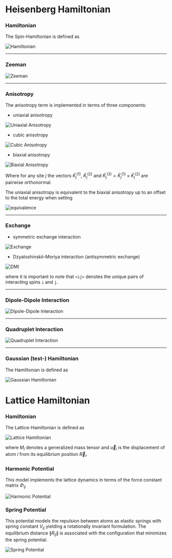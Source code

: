Heisenberg Hamiltonian
====================================================

### Hamiltonian
The Spin-Hamiltonian is defined as

![Hamiltonian](https://math.vercel.app/?bgcolor=auto&from=%5Cmathcal%7BH%7D%5B%5Cvec%7Bn%7D%5D%20%3D%0A%20%20%20%20%5Cmathcal%7BH%7D_%7BZ%7D%5B%5Cvec%7Bn%7D%5D%0A%20%20%20%20%2B%20%5Cmathcal%7BH%7D_%7BA%7D%5B%5Cvec%7Bn%7D%5D%0A%20%20%20%20%2B%20%5Cmathcal%7BH%7D_%7BXC%7D%5B%5Cvec%7Bn%7D%5D%0A%20%20%20%20%2B%20%5Cmathcal%7BH%7D_%7BDMI%7D%5B%5Cvec%7Bn%7D%5D%0A%20%20%20%20%2B%20%5Cmathcal%7BH%7D_%7BDDI%7D%5B%5Cvec%7Bn%7D%5D%0A%20%20%20%20%2B%20%5Cmathcal%7BH%7D_%7BQuad%7D%5B%5Cvec%7Bn%7D%5D%0A.svg)

<!-- $$
\mathcal{H}[\vec{n}] =
    \mathcal{H}_{Z}[\vec{n}]
    + \mathcal{H}_{A}[\vec{n}]
    + \mathcal{H}_{XC}[\vec{n}]
    + \mathcal{H}_{DMI}[\vec{n}]
    + \mathcal{H}_{DDI}[\vec{n}]
    + \mathcal{H}_{Quad}[\vec{n}]
$$ -->

---

### Zeeman

![Zeeman](https://math.vercel.app/?bgcolor=auto&from=%5Cmathcal%7BH%7D_Z%5B%5Cvec%7Bn%7D%5D%20%3D%20-%20%5Csum_i%20%5Cmu_i%20%5Cvec%7BB%7D%5Ccdot%5Cvec%7Bn%7D_i.svg)

<!-- $$ \mathcal{H}_Z[\vec{n}] = - \sum_i \mu_i \vec{B}\cdot\vec{n}_i $$ -->

---

### Anisotropy
The anisotropy term is implemented in terms of three components:
- uniaxial anisotropy

![Uniaxial Anisotropy](https://math.vercel.app/?bgcolor=auto&from=%5Cmathcal%7BH%7D_%7BA_1%7D%5B%5Cvec%7Bn%7D%5D%20%3D%20-%20%5Csum_j%20K_j%20%28%5Chat%7BK%7D_j%5Ccdot%5Cvec%7Bn%7D_j%29%5E2%20%3D%20-%20%5Csum_j%20K_j%20%5B%5Ccos%28%5Ctheta_j%29%5D%5E2.svg)

<!-- $$ \mathcal{H}_{A_1}[\vec{n}] = - \sum_j K_j (\hat{K}_j\cdot\vec{n}_j)^2 = - \sum_j K_j [\cos(\theta_j)]^2 $$ -->

- cubic anisotropy

![Cubic Anisotropy](https://math.vercel.app/?bgcolor=auto&from=%5Cmathcal%7BH%7D_%7BA_c%7D%5B%5Cvec%7Bn%7D%5D%20%3D%20-%20%5Cfrac%7B1%7D%7B2%7D%20%5Csum_j%20K_j%20%28%5B%5Cvec%7Bn%7D_j%5D_x%5E4%20%2B%20%5B%5Cvec%7Bn%7D_j%5D_y%5E4%20%2B%20%5B%5Cvec%7Bn%7D_j%5D_z%5E4%29.svg)

<!-- $$ \mathcal{H}_{A_c}[\vec{n}] = - \frac{1}{2} \sum_j K_j ([\vec{n}_j]_x^4 + [\vec{n}_j]_y^4 + [\vec{n}_j]_z^4) $$ -->

- biaxial anisotropy

![Biaxial Anisotropy](https://math.vercel.app/?bgcolor=auto&from=%5Cbegin%7Balignedat%7D%7B1%7D%0A%5Cmathcal%7BH%7D_%7BA_2%7D%20%3D%26%20%5Csum_%7Bj%7D%20%5Csum_%7Bn_1%2Cn_2%2Cn_3%7D%20K_j%5E%7B%28n_1%2C%20n_2%2C%20n_3%29%7D%20%281%20-%20%28%5Chat%7BK%7D_j%5E%7B%281%29%7D%5Ccdot%5Cvec%7Bn%7D_j%29%5E2%29%5E%7Bn_1%7D%20%5Ccdot%20%28%5Chat%7BK%7D_j%5E%7B%282%29%7D%5Ccdot%5Cvec%7Bn%7D_j%29%5E%7Bn_2%7D%20%5Ccdot%20%28%28%5Chat%7BK%7D_j%5E%7B%281%29%7D%20%5Ctimes%20%5Chat%7BK%7D_j%5E%7B%282%29%7D%20%29%20%5Ccdot%5Cvec%7Bn%7D_j%29%5E%7Bn_3%7D%20%5C%5C%0A%3D%26%20%5Csum_%7Bj%7D%20%5Csum_%7Bn_1%2Cn_2%2Cn_3%7D%20K_j%5E%7B%28n_1%2C%20n_2%2C%20n_3%29%7D%20%5Ccdot%20%5B%5Csin%28%5Ctheta_j%29%5D%5E%7B2n_1%7D%20%5Ccdot%20%5B%5Ccos%28%5Cvarphi_j%29%5Csin%28%5Ctheta_j%29%5D%5E%7Bn_2%7D%20%5Ccdot%20%5B%5Csin%28%5Cvarphi_j%29%5Csin%28%5Ctheta_j%29%5D%5E%7Bn_3%7D%20%5C%5C%0A%3D%26%20%5Csum_%7Bj%7D%20%5Csum_%7Bn_1%2Cn_2%2Cn_3%7D%20K_j%5E%7B%28n_1%2C%20n_2%2C%20n_3%29%7D%20%5Ccdot%20%5B%5Csin%28%5Ctheta_j%29%5D%5E%7B2n_1%20%2B%20n_2%20%2B%20n_3%7D%20%5Ccdot%20%5B%5Ccos%28%5Cvarphi_j%29%5D%5E%7Bn_2%7D%20%5Ccdot%20%5B%5Csin%28%5Cvarphi_j%29%5D%5E%7Bn_3%7D%20%5C%5C%0A%5Cend%7Balignedat%7D.svg)

<!-- $$
\begin{alignedat}{1}
\mathcal{H}_{A_2} =& \sum_{j} \sum_{n_1,n_2,n_3} K_j^{(n_1, n_2, n_3)} (1 - (\hat{K}_j^{(1)}\cdot\vec{n}_j)^2)^{n_1} \cdot (\hat{K}_j^{(2)}\cdot\vec{n}_j)^{n_2} \cdot ((\hat{K}_j^{(1)} \times \hat{K}_j^{(2)} ) \cdot\vec{n}_j)^{n_3} \\
=& \sum_{j} \sum_{n_1,n_2,n_3} K_j^{(n_1, n_2, n_3)} \cdot [\sin(\theta_j)]^{2n_1} \cdot [\cos(\varphi_j)\sin(\theta_j)]^{n_2} \cdot [\sin(\varphi_j)\sin(\theta_j)]^{n_3} \\
=& \sum_{j} \sum_{n_1,n_2,n_3} K_j^{(n_1, n_2, n_3)} \cdot [\sin(\theta_j)]^{2n_1 + n_2 + n_3} \cdot [\cos(\varphi_j)]^{n_2} \cdot [\sin(\varphi_j)]^{n_3} \\
\end{alignedat}
$$ -->

Where for any site $j$ the vectors $\hat{K}_j^{(1)}$, $\hat{K}_j^{(2)}$ and $\hat{K}_j^{(3)} = \hat{K}_j^{(1)} \times \hat{K}_j^{(2)}$ are pairwise orthonormal.


The uniaxial anisotropy is equivalent to the biaxial anisotropy up to an offset to the total energy when setting

![equivalence](https://math.vercel.app/?bgcolor=auto&from=%5Cbegin%7Balignedat%7D%7B1%7D%0A%5Chat%7BK%7D_j%5E%7B%281%29%7D%20%3D%26%20%5Chat%7BK%7D_j%20%5C%5C%0AK_j%5E%7B%28n_1%2C%20n_2%2C%20n_3%29%7D%20%3D%26%20-K_j%20%5Cdelta_%7Bn_1%2C%201%7D%5Cdelta_%7Bn_2%2C%200%7D%5Cdelta_%7Bn_3%2C%200%7D.%0A%5Cend%7Balignedat%7D%0A.svg)

<!-- $$
\begin{alignedat}{1}
\hat{K}_j^{(1)} =& \hat{K}_j \\
K_j^{(n_1, n_2, n_3)} =& -K_j \delta_{n_1, 1}\delta_{n_2, 0}\delta_{n_3, 0}.
\end{alignedat}
$$ -->

---

### Exchange
- symmetric exchange interaction

![Exchange](https://math.vercel.app/?bgcolor=auto&from=%5Cmathcal%7BH%7D_%7BXC%7D%5B%5Cvec%7Bn%7D%5D%20%3D%20-%20%5Csum%5Climits_%7B%5Cbraket%7Bij%7D%7D%5C%2C%20J_%7Bij%7D%20%5Cvec%7Bn%7D_i%5Ccdot%5Cvec%7Bn%7D_j.svg)

<!-- $$ \mathcal{H}_{XC}[\vec{n}] = - \sum\limits_{\braket{ij}}\, J_{ij} \vec{n}_i\cdot\vec{n}_j $$ -->

- Dzyaloshinskii–Moriya interaction (antisymmetric exchange)

![DMI](https://math.vercel.app/?bgcolor=auto&from=%5Cmathcal%7BH%7D_%7BDMI%7D%5B%5Cvec%7Bn%7D%5D%20%3D%20-%20%5Csum%5Climits_%7B%5Cbraket%7Bij%7D%7D%5C%2C%20%5Cvec%7BD%7D_%7Bij%7D%20%5Ccdot%20%28%5Cvec%7Bn%7D_i%5Ctimes%5Cvec%7Bn%7D_j%29%0A.svg)

<!-- $$ \mathcal{H}_{DMI}[\vec{n}] = - \sum\limits_{\braket{ij}}\, \vec{D}_{ij} \cdot (\vec{n}_i\times\vec{n}_j) $$ -->

where it is important to note that `<ij>` denotes the unique pairs of interacting spins `i` and `j`.

---

### Dipole-Dipole Interaction

![Dipole-Dipole Interaction](https://math.vercel.app/?bgcolor=auto&from=%5Cmathcal%7BH%7D_%7BDDI%7D%5B%5Cvec%7Bn%7D%5D%0A%20%20%20%20%3D%20%5Cfrac%7B1%7D%7B2%7D%5Cfrac%7B%5Cmu_0%7D%7B4%5Cpi%7D%20%5Csum_%7B%5Csubstack%7Bi%2Cj%20%5C%5C%20i%20%5Cneq%20j%7D%7D%20%5Cmu_i%20%5Cmu_j%20%5Cfrac%7B%28%5Cvec%7Bn%7D_i%20%5Ccdot%20%5Chat%7Br%7D_%7Bij%7D%29%20%28%5Cvec%7Bn%7D_j%5Ccdot%5Chat%7Br%7D_%7Bij%7D%29%20-%20%5Cvec%7Bn%7D_i%20%5Cvec%7Bn%7D_j%7D%7B%7Br_%7Bij%7D%7D%5E3%7D%0A.svg)

<!-- $$
\mathcal{H}_{DDI}[\vec{n}]
    = \frac{1}{2}\frac{\mu_0}{4\pi} \sum_{\substack{i,j \\ i \neq j}} \mu_i \mu_j \frac{(\vec{n}_i \cdot \hat{r}_{ij}) (\vec{n}_j\cdot\hat{r}_{ij}) - \vec{n}_i \vec{n}_j}{{r_{ij}}^3}
$$ -->

---

### Quadruplet Interaction

![Quadruplet Interaction](https://math.vercel.app/?bgcolor=auto&from=E_%5Cmathrm%7BQuad%7D%20%3D%20-%20%5Csum%5Climits_%7Bijkl%7D%5C%2C%20K_%7Bijkl%7D%20%5Cleft%28%5Cvec%7Bn%7D_i%5Ccdot%5Cvec%7Bn%7D_j%5Cright%29%5Cleft(%5Cvec%7Bn%7D_k%5Ccdot%5Cvec%7Bn%7D_l%5Cright))

<!-- $$ \mathcal{H}_{Quad}[\vec{n}] = - \sum_{i,j,k,l} K_{ijkl} (\vec{n}_i \cdot \vec{n}_j)(\vec{n}_k \cdot \vec{n}_l) $$ -->

---



### Gaussian (test-) Hamiltonian

The Hamiltonian is defined as

![Gaussian Hamiltonian](https://math.vercel.app/?bgcolor=auto&from=%5Cmathcal%7BH%7D%20%3D%20%5Csum%5Climits_i%20%5Cmathcal%7BH%7D_i%20%20%3D%20%5Csum%5Climits_i%20a_i%20%5Cexp%5Cleft%28%20-%5Cfrac%7B(1%20-%20%5Cvec%7Bn%7D%5Ccdot%5Cvec%7Bc%7D_i%29%5E2%7D%7B2%5Csigma_i%5E2%7D%20%5Cright))

<!-- $$ \mathcal{H}[\vec{n}] = \sum\limits_i \mathcal{H}_i[\vec{n}]  = \sum\limits_i a_i \exp\left( -\frac{(1 - \vec{n}\cdot\vec{c}_i)^2}{2\sigma_i^2} \right) $$ -->



Lattice Hamiltonian
====================================================


### Hamiltonian
The Lattice-Hamiltonian is defined as

![Lattice Hamiltonian](https://math.vercel.app/?from=%5Cmathcal%7BH%7D%5B%5Cvec%7Bu%7D%2C%20%5Cvec%7Bp%7D%5D%20%3D%20%5Cfrac%7B1%7D%7B2%7D%20%5Csum_%7Bi%7D%20%5Cvec%7Bp%7D_i%5ET%20M_i%5E%7B-1%7D%20%5Cvec%7Bp%7D_i%20%2B%20%5Cmathcal%7BV%7D%5B%5Cvec%7Bu%7D%5D.svg)


<!-- $$ \mathcal{H}[\vec{u}, \vec{p}] = \frac{1}{2} \sum_i \vec{p}_i^T M_i^{-1} \vec{p}_i + \mathcal{V}[\vec{u}] $$ -->

where $M_i$ denotes a generalized mass tensor and $\vec{u}_i$ is the displacement of atom $i$ from its equilibrium position $\vec{R}_i$.


### Harmonic Potential
This model implements the lattice dynamics in terms of the force constant matrix $\Phi_{ij}$

![Harmonic Potential](https://math.vercel.app/?from=%5Cmathcal%7BV%7D_H%5B%5Cvec%7Bu%7D%5D%20%3D%20%5Cfrac%7B1%7D%7B2%7D%20%5Csum_%7Bi%2Cj%7D%20%5Cvec%7Bu%7D_i%5ET%5CPhi_%7Bij%7D%5Cvec%7Bu%7D_j.svg)

<!-- \mathcal{V}_H[\vec{u}] = \frac{1}{2} \sum{i,j} \vec{u}_i^T\Phi_{ij}\vec{u}_j -->


### Spring Potential
This potential models the repulsion between atoms as elastic springs with spring constant $V_{ij}$ yielding a rotationally invariant formulation.
The equilibrium distance $\lVert R_{ij} \rVert$ is associated with the configuration that minimizes the spring potential.

![Spring Potential](https://math.vercel.app/?from=%5Cmathcal%7BV%7D_S%5B%5Cvec%7Bu%7D%5D%20%3D%20%5Cfrac%7B1%7D%7B4%7D%20%5Csum_%7Bi%2Cj%7D%20V_%7Bij%7D%20%5Ccdot%20%28%5ClVert%5Cvec%7BR%7D_%7Bij%7D%20%2B%20%5Cvec%7Bu%7D_j%20-%20%5Cvec%7Bu%7D_i%5CrVert%20%20-%20%5ClVert%5Cvec%7BR%7D_%7Bij%7D%5CrVert%29%5E2.svg)

<!-- \mathcal{V}_S[\vec{u}] = \frac{1}{4} \sum_{i,j} V_{ij} \cdot (\lVert\vec{R}_{ij} + \vec{u}_j - \vec{u}_i\rVert  - \lVert\vec{R}_{ij}\rVert)^2 -->
